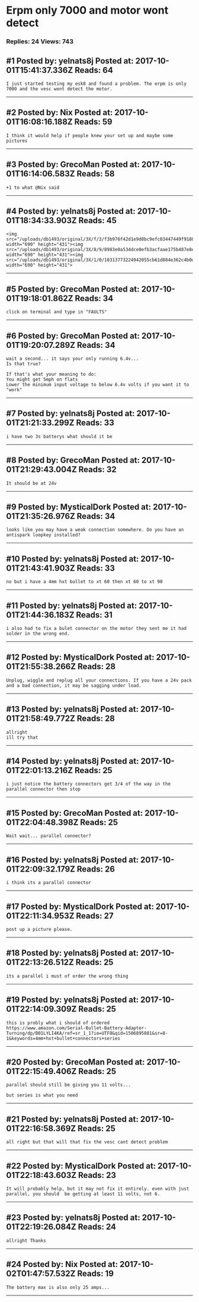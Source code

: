 # Erpm only 7000 and motor wont detect

### Replies: 24 Views: 743

## \#1 Posted by: yelnats8j Posted at: 2017-10-01T15:41:37.336Z Reads: 64

```
I just started testing my esk8 and found a problem. The erpm is only 7000 and the vesc wont detect the motor.
```

---
## \#2 Posted by: Nix Posted at: 2017-10-01T16:08:16.188Z Reads: 59

```
I think it would help if people knew your set up and maybe some pictures
```

---
## \#3 Posted by: GrecoMan Posted at: 2017-10-01T16:14:06.583Z Reads: 58

```
+1 to what @Nix said
```

---
## \#4 Posted by: yelnats8j Posted at: 2017-10-01T18:34:33.903Z Reads: 45

```
<img src="/uploads/db1493/original/3X/f/3/f3b976f42d1e9d8bc9efc03447449f9188f58fe7.png" width="690" height="431"><img src="/uploads/db1493/original/3X/8/9/8983e0a534dce0efb3acfaae175b487e8e97696c.png" width="690" height="431"><img src="/uploads/db1493/original/3X/1/0/10313773224942055cb61d884e362c4b0d1abdcd.png" width="690" height="431">
```

---
## \#5 Posted by: GrecoMan Posted at: 2017-10-01T19:18:01.862Z Reads: 34

```
click on terminal and type in "FAULTS"
```

---
## \#6 Posted by: GrecoMan Posted at: 2017-10-01T19:20:07.289Z Reads: 34

```
wait a second... it says your only running 6.4v...
Is that true?

If that's what your meaning to do:
You might get 5mph on flats
Lower the minimum input voltage to below 6.4v volts if you want it to "work"
```

---
## \#7 Posted by: yelnats8j Posted at: 2017-10-01T21:21:33.299Z Reads: 33

```
i have two 3s batterys what should it be
```

---
## \#8 Posted by: GrecoMan Posted at: 2017-10-01T21:29:43.004Z Reads: 32

```
It should be at 24v
```

---
## \#9 Posted by: MysticalDork Posted at: 2017-10-01T21:35:26.976Z Reads: 34

```
looks like you may have a weak connection somewhere. Do you have an antispark loopkey installed?
```

---
## \#10 Posted by: yelnats8j Posted at: 2017-10-01T21:43:41.903Z Reads: 33

```
no but i have a 4mm hxt bullet to xt 60 then xt 60 to xt 90
```

---
## \#11 Posted by: yelnats8j Posted at: 2017-10-01T21:44:36.183Z Reads: 31

```
i also had to fix a bulet connector on the motor they sent me it had solder in the wrong end.
```

---
## \#12 Posted by: MysticalDork Posted at: 2017-10-01T21:55:38.266Z Reads: 28

```
Unplug, wiggle and replug all your connections. If you have a 24v pack and a bad connection, it may be sagging under load.
```

---
## \#13 Posted by: yelnats8j Posted at: 2017-10-01T21:58:49.772Z Reads: 28

```
allright
ill try that
```

---
## \#14 Posted by: yelnats8j Posted at: 2017-10-01T22:01:13.216Z Reads: 25

```
i just notice the battery connectors get 3/4 of the way in the parallel connector then stop
```

---
## \#15 Posted by: GrecoMan Posted at: 2017-10-01T22:04:48.398Z Reads: 25

```
Wait wait... parallel connector?
```

---
## \#16 Posted by: yelnats8j Posted at: 2017-10-01T22:09:32.179Z Reads: 26

```
i think its a parallel connector
```

---
## \#17 Posted by: MysticalDork Posted at: 2017-10-01T22:11:34.953Z Reads: 27

```
post up a picture please.
```

---
## \#18 Posted by: yelnats8j Posted at: 2017-10-01T22:13:26.512Z Reads: 25

```
its a parallel i must of order the wrong thing
```

---
## \#19 Posted by: yelnats8j Posted at: 2017-10-01T22:14:09.309Z Reads: 25

```
this is probly what i should of ordered
https://www.amazon.com/Serial-Bullet-Battery-Adapter-Turning/dp/B01LYLI4KA/ref=sr_1_1?ie=UTF8&qid=1506895881&sr=8-1&keywords=4mm+hxt+bullet+connectors+series
```

---
## \#20 Posted by: GrecoMan Posted at: 2017-10-01T22:15:49.406Z Reads: 25

```
parallel should still be giving you 11 volts...

but series is what you need
```

---
## \#21 Posted by: yelnats8j Posted at: 2017-10-01T22:16:58.369Z Reads: 25

```
all right but that will that fix the vesc cant detect problem
```

---
## \#22 Posted by: MysticalDork Posted at: 2017-10-01T22:18:43.603Z Reads: 23

```
It will probably help, but it may not fix it entirely. even with just parallel, you should  be getting at least 11 volts, not 6.
```

---
## \#23 Posted by: yelnats8j Posted at: 2017-10-01T22:19:26.084Z Reads: 24

```
allright Thanks
```

---
## \#24 Posted by: Nix Posted at: 2017-10-02T01:47:57.532Z Reads: 19

```
The battery max is also only 25 amps...
```

---
